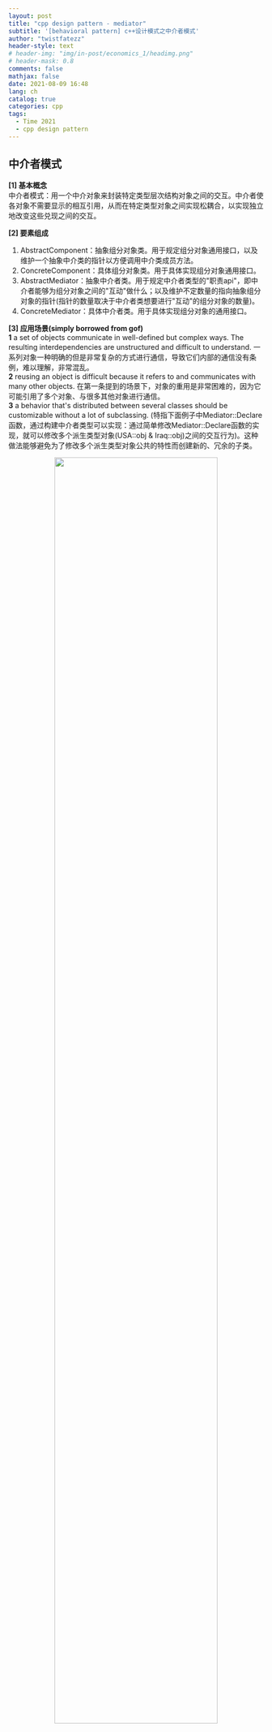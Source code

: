 ```yaml
---
layout: post
title: "cpp design pattern - mediator"
subtitle: '[behavioral pattern] c++设计模式之中介者模式' 
author: "twistfatezz"
header-style: text
# header-img: "img/in-post/economics_1/headimg.png"
# header-mask: 0.8
comments: false 
mathjax: false 
date: 2021-08-09 16:48
lang: ch 
catalog: true 
categories: cpp 
tags:
  - Time 2021
  - cpp design pattern
---
```

## 中介者模式
**[1] 基本概念** <br> 
中介者模式：用一个中介对象来封装特定类型层次结构对象之间的交互。中介者使各对象不需要显示的相互引用，从而在特定类型对象之间实现松耦合，以实现独立地改变这些兑现之间的交互。

**[2] 要素组成** <br>
1) AbstractComponent：抽象组分对象类。用于规定组分对象通用接口，以及维护一个抽象中介类的指针以方便调用中介类成员方法。<br>
2) ConcreteComponent：具体组分对象类。用于具体实现组分对象通用接口。<br>
3) AbstractMediator：抽象中介者类。用于规定中介者类型的"职责api"，即中介者能够为组分对象之间的"互动"做什么；以及维护不定数量的指向抽象组分对象的指针(指针的数量取决于中介者类想要进行"互动"的组分对象的数量)。<br>
4) ConcreteMediator：具体中介者类。用于具体实现组分对象的通用接口。<br>

**[3] 应用场景(simply borrowed from gof)** <br>
**1** a set of objects communicate in well-defined but complex ways. The resulting interdependencies are unstructured and difficult to understand. 一系列对象一种明确的但是非常复杂的方式进行通信，导致它们内部的通信没有条例，难以理解，非常混乱。<br>
**2** reusing an object is difficult because it refers to and communicates with many other objects. 在第一条提到的场景下，对象的重用是非常困难的，因为它可能引用了多个对象、与很多其他对象进行通信。<br>
**3** a behavior that's distributed between several classes should be customizable without a lot of subclassing. (特指下面例子中Mediator::Declare函数，通过构建中介者类型可以实现：通过简单修改Mediator::Declare函数的实现，就可以修改多个派生类型对象(USA::obj & Iraq::obj)之间的交互行为)。这种做法能够避免为了修改多个派生类型对象公共的特性而创建新的、冗余的子类。

<center><img src="/img/in-post/cpp_img/mediator_1.pdf" width="80%"></center>

**[4] strength & weakness** <br>
**strength** <br>
**1** 满足单一职责原则。Mediator::Declare函数将多个组件的交互从具体组分类型对象中，并进行**集中实现**，满足单一职责原则的同时，便于对多个对象之间的交互逻辑进行修改。**2** 满足开闭原则。无需修改组件类型，就可以添加新的中介者(新的中介仍然需要使用和Meditor::Declare相同的函数接口)。**3** 构建中介者类型，可以减少多个组件之间的耦合(相当于将它们之间的耦合抽离出来抽象成Mediator类)。**4** 能够更加方便的复用各个组件对象???????。<br>
**weakness** <br>
**1** 确保在必要时使用中介者模型，如果过度的滥用，可能会形成一个"上帝对象"(一个承担了太多职责，拥有太多权限的对象)。

## 中介者设计模式案例
**[1] 案例目标** <br>
给定一个受联合国(中介类型)管理的美国、伊拉克两个国家(组分类型)的通信场景。<br>
美国宣称"Research on Nuclear Weapons is forbiden."，则伊拉克收到消息为"Derived message (Iraq): Research on Nuclear Weapons is forbidden."，伊拉克宣称"We have no Nuclear Weapons and no fear for invasion."，则美国收到的消息为"Derived message (USA): We have no Nuclear Weapons and no fear for invasion."。

**[2] 中介者设计模式案例UML类图**

<center><img src="/img/in-post/cpp_img/mediator_2.pdf" width="100%"></center>

**[3] 中介者设计模式代码示例** <br>
Part-1 抽象、具体中介类定义部分代码示例 \<Mediator.h\>
```cpp
#ifndef MEDIATOR_H 
#define MEDIATOR_H 

#include <string>
class Country;

class UnitedNations{// abstract mediator
    public:
        // stipulate general api 
        virtual void SetComponent1(Country *ptrcomponent) = 0;
        virtual void SetComponent2(Country *ptrcomponent) = 0;
        virtual void Declare(std::string message, Country *ptrcomponent) = 0;
};
class UnitedNationsSecurityCenter: public UnitedNations{// concrete mediator
    private:
        Country *ptr_component1___;// maintain component1 ptr for calls
        Country *ptr_component2___;// maintain component2 ptr for calls
    public:
        // 对应Part-5(2) 使用构造函数进行初始化
        UnitedNationsSecurityCenter(Country *ptrcomponenta, 
            Country *ptrcomponentb){
            this->ptr_component1___ = ptrcomponenta;
            this->ptr_component2___ = ptrcomponentb;
        }
        // 对应Part-5(1) 使用set函数进行初始化(推荐->可以使客户端代码更加清晰)
        void SetComponent1(Country *ptrcomponent);// init 
        void SetComponent2(Country *ptrcomponent);// init
        // [核心函数] polymorphically call 处理多个Component对象之间的信息交互
        void Declare(std::string message, Country *ptrcomponent);
};
#endif
```
Part-2 具体中介者类具体实现部分代码示例 \<Mediator.cpp\>
```cpp
#include <string>
#include "Mediator.h"
#include "Component.h"

void UnitedNationsSecurityCenter::SetComponent1(Country *ptrcomponent){
    this->ptr_component1___=ptrcomponent;
}
void UnitedNationsSecurityCenter::SetComponent2(Country *ptrcomponent){
    this->ptr_component2___=ptrcomponent;
}
// [核心函数] 处理多个Component对象之间的信息交互 - [关键是维护一个组分对象类的抽象指针]
void UnitedNationsSecurityCenter::Declare(std::string, Country *ptrcomponent){
    // use typeid to call the getmessage polymorphically
    if(typeid(*this->ptr_component1___) == typeid(ptrcomponent)){
        ptr_component2___->GetMessage();// return the message of another obj
    }
    else{
        ptr_component1___->GetMessage();// return the message of another obj
    }
}
```
Part-3 抽象、具体组成成分类型定义部分代码示例 \<Component.h\>
```cpp
#ifndef COMPONENT_H
#define COMPONENT_H

#include <string>
#include <iostream>
#include "Mediator.h"

class Country{// abstract component
    protected:
        UnitedNations *ptr_mediator__;// maintain mediator ptr for calls
    public:
        // stipulate general api
        virtual void Declare(std::string message) = 0;
        virtual void GetMessage(std::string message) = 0;
};
class USA: public Country{// concrete component 1
    public:
        USA(UnitedNations *ptrmediator){// init
            this->ptr_mediator__ = ptrmediator;
        }
        void Declare(std::string message);
        void GetMessage(std::string message);
};
class Iraq: public Country{// concrete component 2
    public:
        Iraq(UnitedNations *ptrmediator){// init
            this->ptr_mediator__ = ptrmediator;
        }
        void Declare(std::string message):
        void GetMessage(std::string message);
};
#endif
```
Part-4 具体组成成分类实现部分代码示例 \<Component.cpp\>
```cpp
#include "Component.h"
#include <string>
#include <iostream>

// concrete component 1
void USA::Declare(std::string message){
    ptr_mediator__->Declare(message, this);    
}
void USA::GetMessage(std::string message){
    std::cout<<"Derived message (USA): "<<message<<std::endl;
}
// concrete component 2
void Iraq::Declare(std::string message){
    ptr_mediator__->Declare(message, this);
}
void Iraq::GetMessage(std::string message){
    std::cout<<"Derived message (Iraq): "<<message<<std::endl;
}
```
Part-5(1) 客户端程序代码示例 - 针对Mediator使用Set函数进行指针初始化的情况 \<main.cpp\>
```cpp
#include "Mediator.h"
#include "Component.h"

int main(){
    // init mediator
    UnitedNations *ptr_mediator = new UnitedNationsSecurityCenter();
    // init component
    Country *ptr_usa = new usa_announcement(ptrmediator);
    Country *ptr_iraq = new iraq_announcement(ptrmediator);
    // set mediator (construct link between mediator and each component obj)
    ptrmediator->SetComponent1(ptr_usa);
    ptrmediator->SetComponent2(ptr_iraq);
    // component interaction
    USA.Declare("Research on Nuclear Weapons is forbiden.");
    Iraq.Declare("We have no Nuclear Weapons and no fear for invasion.");
    return 0;
}
```
Part-5(2) 客户端程序代码示例 - 针对Mediator使用构造函数进行指针初始化的情况 \<main.cpp\>
```cpp
#include "Mediator.h"
#include "Component.h"

int main(){
    // init 2 ptr
    Country *ptr_usa = nullptr; Country *ptr_iraq = nullptr;
    // init mediator
    UnitedNations *ptr_mediator = 
        new UnitedNationsSecurityCenter(ptr_usa, ptr_iraq);
    // init component
    ptr_usa = new usa_announcement(ptrmediator);
    ptr_iraq = new iraq_announcement(ptrmediator);
    // component interaction
    USA.Declare("Research on Nuclear Weapons is forbiden.");
    Iraq.Declare("We have no Nuclear Weapons and no fear for invasion.");
    return 0;
}
```
Part-6 客户端程序输出示例 \<out\>
```txt
Derived message (Iraq): Research on Nuclear Weapons is forbidden.
Derived message (USA): We have no Nuclear Weapons and no fear for invasion.
```

## Reference
> \<大话设计模式\> chapter25 p275 <br>
> https://blog.csdn.net/xiqingnian/article/details/41307937 <br>
> gof chapter5 p305 <br>
> https://refactoringguru.cn/design-patterns/mediator

> 1 当使用inline数学公式且公式经过GFM排版之后都在同一行 使用`$...$`符号<br>
> 2 当希望数学公式单独成行或者经过GFM排版之后占用多行 应当使用`$$...$$`符号<br>
> 3 对于表示条件概率 需要表示竖线的时候`|` 应当使用`\mid` 而不是直接在键盘上打出`|` => 容易被编辑器认为是一个md制表符<br>
> 4 在md引入图片的时候 不要使用`<center>`和`</center>` 在这篇文档的编辑过程中vscode的preview插件在使用了上述符号之后 导致下一段的数学公式预览显示不正常<br>
> 5 使用md的时候 单独的两段文字上下需要空出一行<br>
> 6 想要强制换行的时候 需要使用`<br>`而不是`<enter>`<br>
> 7 特殊字符如果想要避免和md解析关键字冲突 应当使用``将关键字包含在内 <br>
> 8 `<center><img src="/img/in-post/economics_4/xxx.png" width="60%"></center>` <br>
> 9 使用html设置图片文字环绕方式: <br>
    `<div>` <br>
        `<img src="/img_path" align="left" width="40%" hspace="" vspace=""/>` <br>
        `<p>paragraph1 around the picture</p>` <br>
        `<p>paragraph2 around the picture</p>` <br>
        `<p>paragraph3 around the picture</p>` <br>
    `</div>` <br>
> 10 `<font style="color:red; font-weight:bold">加粗蓝色</font>`用来设置字体颜色
